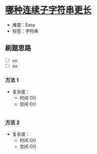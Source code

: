 # [哪种连续子字符串更长](https://leetcode-cn.com/problems/longer-contiguous-segments-of-ones-than-zeros/)

- 难度：Easy
- 标签：字符串

## 刷题思路

- [ ] xx
- [ ] xx

### 方法 1

- 复杂度：
    - 时间 O()
    - 空间 O()

``` js

```

### 方法 2

- 复杂度：
    - 时间 O()
    - 空间 O()

``` js

```
